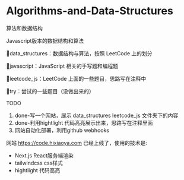 # Algorithms-and-Data-Structures
算法和数据结构

Javascript版本的数据结构和算法

📂data_structures：数据结构与算法，按照 LeetCode 上的划分

📂javascript：JavaScript 相关的手写题和编程题

📂leetcode_js：LeetCode 上面的一些题目，思路写在注释中

📂try：尝试的一些题目（没做出来的）

TODO

1. done-写一个网站，展示 data_structures leetcode_js 文件夹下的内容
2. done-利用hightlight 代码高亮展示出来，思路写在注释里面
3. 网站自动化部署，利用github webhooks


网站 https://code.hixiaoya.com 已经上线了，使用的技术是: 

- Next.js React服务端渲染
- tailwindcss css样式
- hightlight 代码高亮


